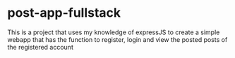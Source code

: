 # post-app-fullstack
This is a project that uses my knowledge of expressJS to create a simple webapp that has the function to register, login and view the posted posts of the registered account

